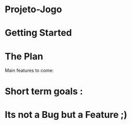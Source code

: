 # Projeto-Jogo


# Getting Started




# The Plan


  Main features to come:




# Short term goals :

# Its not a Bug but a Feature ;)
